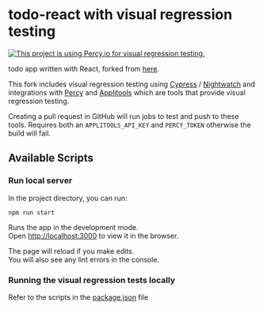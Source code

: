 # todo-react with visual regression testing

[![This project is using Percy.io for visual regression testing.](https://percy.io/static/images/percy-badge.svg)](https://percy.io/617adf68/todo-react)

todo app written with React, forked from [here](https://github.com/mdn/todo-react).

This fork includes visual regression testing using [Cypress](https://www.cypress.io/) / [Nightwatch](https://nightwatchjs.org/)
and integrations with [Percy](https://percy.io/) and [Applitools](https://applitools.com) which are tools that provide visual regression testing.

Creating a pull request in GitHub will run jobs to test and push to these tools.
Requires both an `APPLITOOLS_API_KEY` and `PERCY_TOKEN` otherwise the build will fail.

## Available Scripts

### Run local server

In the project directory, you can run:

`npm run start`

Runs the app in the development mode.<br />
Open [http://localhost:3000](http://localhost:3000) to view it in the browser.

The page will reload if you make edits.<br />
You will also see any lint errors in the console.

### Running the visual regression tests locally

Refer to the scripts in the [package.json](package.json) file
